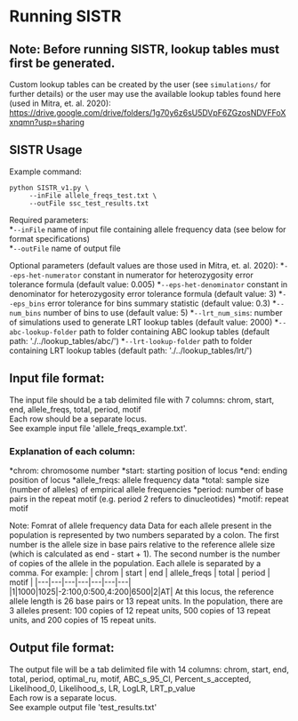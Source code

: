 # Running SISTR

## Note: Before running SISTR, lookup tables must first be generated. 
Custom lookup tables can be created by the user (see `simulations/` for further details) or the user may use the available lookup tables found here (used in Mitra, et. al. 2020): https://drive.google.com/drive/folders/1g70y6z6sU5DVpF6ZGzosNDVFFoXxnqmn?usp=sharing

## SISTR Usage
Example command:
```
python SISTR_v1.py \
     --inFile allele_freqs_test.txt \
     --outFile ssc_test_results.txt 
```

Required parameters:  
*`--inFile` name of input file containing allele frequency data (see below for format specifications)  
*`--outFile` name of output file 

Optional parameters (default values are those used in Mitra, et. al. 2020):
*`--eps-het-numerator` constant in numerator for heterozygosity error tolerance formula (default value: 0.005) 
*`--eps-het-denominator` constant in denominator for heterozygosity error tolerance formula (default value: 3)
*`--eps_bins` error tolerance for bins summary statistic (default value: 0.3)
*`--num_bins` number of bins to use (default value: 5)
*`--lrt_num_sims`: number of simulations used to generate LRT lookup tables (default value: 2000) 
*`--abc-lookup-folder` path to folder containing ABC lookup tables (default path: './../lookup_tables/abc/')
*`--lrt-lookup-folder` path to folder containing LRT lookup tables (default path: './../lookup_tables/lrt/')

## Input file format:
The input file should be a tab delimited file with 7 columns: chrom, start, end, allele_freqs, total, period, motif  
Each row should be a separate locus.  
See example input file 'allele_freqs_example.txt'.

### Explanation of each column:
*chrom: chromosome number
*start: starting position of locus
*end: ending position of locus
*allele_freqs: allele frequency data 
*total: sample size (number of alleles) of empirical allele frequencies
*period: number of base pairs in the repeat motif (e.g. period 2 refers to dinucleotides)
*motif: repeat motif

Note: Fomrat of allele frequency data
Data for each allele present in the population is represented by two numbers separated by a colon. The first number is the allele size in base pairs relative to the reference allele size (which is calculated as end - start + 1). The second number is the number of copies of the allele in the population. Each allele is separated by a comma. 
   For example: 
   | chrom | start | end | allele_freqs | total | period | motif |
   |---|---|---|---|---|---|---|
   |1|1000|1025|-2:100,0:500,4:200|6500|2|AT| 
   At this locus, the reference allele length is 26 base pairs or 13 repeat units. In the population, there are 3 alleles present: 100 copies of 12 repeat units, 500 copies of 13 repeat units, and 200 copies of 15 repeat units.


## Output file format:
The output file will be a tab delimited file with 14 columns: chrom, start, end, total, period, optimal_ru, motif, ABC_s_95_CI, Percent_s_accepted, Likelihood_0, Likelihood_s, LR, LogLR, LRT_p_value    
Each row is a separate locus.  
See example output file 'test_results.txt'  